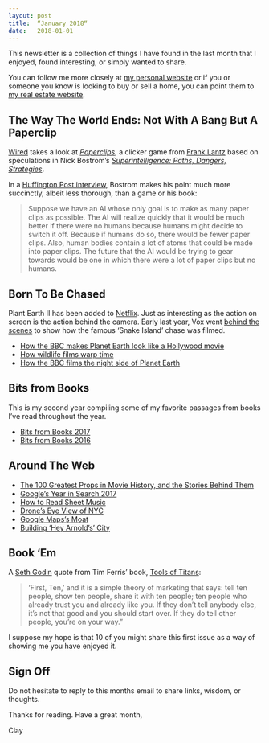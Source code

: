 ```yaml
---
layout: post
title:  “January 2018“
date:   2018-01-01
---
```


This newsletter is a collection of things I have found in the last month that I enjoyed, found interesting, or simply wanted to share.

You can follow me more closely at [my personal website](http://claycarson.net "Personal Website") or if you or someone you know is looking to buy or sell a home, you can point them to [my real estate website](http://claycarson.com "Business Website ").

## The Way The World Ends: Not With A Bang But A Paperclip

[Wired](https://www.wired.com/story/the-way-the-world-ends-not-with-a-bang-but-a-paperclip/ "Wired") takes a look at *[Paperclips](http://www.decisionproblem.com/paperclips/index2.html "Paperclips")*, a clicker game from  [Frank Lantz](http://gamecenter.nyu.edu/faculty/frank-lantz/ "Frank Lantz") based on speculations in Nick Bostrom’s *[Superintelligence: Paths, Dangers, Strategies](https://www.amazon.com/Superintelligence-Dangers-Strategies-Nick-Bostrom/dp/1501227742 "Superintelligence: Paths, Dangers, Strategies")*.

In a [Huffington Post interview](https://www.huffingtonpost.com/2014/08/22/artificial-intelligence-oxford_n_5689858.html "Huffington Post interview"), Bostrom makes his point much more succinctly, albeit less thorough, than a game or his book:

> Suppose we have an AI whose only goal is to make as many paper clips as possible. The AI will realize quickly that it would be much better if there were no humans because humans might decide to switch it off. Because if humans do so, there would be fewer paper clips. Also, human bodies contain a lot of atoms that could be made into paper clips. The future that the AI would be trying to gear towards would be one in which there were a lot of paper clips but no humans.

## Born To Be Chased

Plant Earth II has been added to [Netflix](https://www.netflix.com/title/80195377 "Planet Earth II"). Just as interesting as the action on screen is the action behind the camera. Early last year, Vox went [behind the scenes](https://www.vox.com/culture/2017/2/17/14600648/planet-earth-2-premiere-iguanas-snakes-clip "Snake Island chase") to show how the famous ‘Snake Island’ chase was filmed. 

- [How the BBC makes Planet Earth look like a Hollywood movie](https://www.youtube.com/watch?v=qAOKOJhzYXk)
- [How wildlife films warp time](https://www.youtube.com/watch?v=bpbmWqQMzq0)
- [How the BBC films the night side of Planet Earth](https://www.youtube.com/watch?v=7t5l7sjcjHU)

## Bits from Books

This is my second year compiling some of my favorite passages from books I’ve read throughout the year.

- [Bits from Books 2017](http://claycarson.net/article/2017/12/31/bits-from-books-2017/)
- [Bits from Books 2016](http://claycarson.net/article/2016/12/31/bits-from-books-2016/ "Bits from Books 2016")

## Around The Web

- [The 100 Greatest Props in Movie History, and the Stories Behind Them](https://www.thrillist.com/entertainment/nation/greatest-movie-props "The 100 Greatest Props In Movie History, And The Stories Behind Them")
- [Google’s Year in Search 2017](https://trends.google.com/trends/yis/2017/GLOBAL/ "Google’s Year in Search 2017")
- [How to Read Sheet Music](https://www.youtube.com/watch?v=-3WuQxnA7Hg&index=2&list=PL9ljcuYSX9ZUBumNTSu1OPKgrw_VUFFNQ "How to Read Sheet Music")
- [Drone’s Eye View of NYC](http://nymag.com/daily/intelligencer/2017/12/drone-photos-of-new-york-city.html)
- [Google Maps’s Moat](https://www.justinobeirne.com/google-maps-moat "Google Maps’s Moat")
- [Building ‘Hey Arnold’s’ City](https://www.citylab.com/life/2017/11/hey-arnold-city/546437/ "Building ‘Hey Arnold’s’ City")

## Book ‘Em

A [Seth Godin](http://sethgodin.typepad.com/seths_blog/2009/04/first-ten-.html "Seth Godin") quote from Tim Ferris’ book, [Tools of Titans](https://www.amazon.com/Tools-Titans-Billionaires-World-Class-Performers/dp/1328683788 "Tools of Titans"):

> ‘First, Ten,’ and it is a simple theory of marketing that says: tell ten people, show ten people, share it with ten people; ten people who already trust you and already like you. If they don’t tell anybody else, it’s not that good and you should start over. If they do tell other people, you’re on your way.”

I suppose my hope is that 10 of you might share this first issue as a way of showing me you have enjoyed it.

## Sign Off

Do not hesitate to reply to this months email to share links, wisdom, or thoughts.

Thanks for reading. Have a great month,

Clay